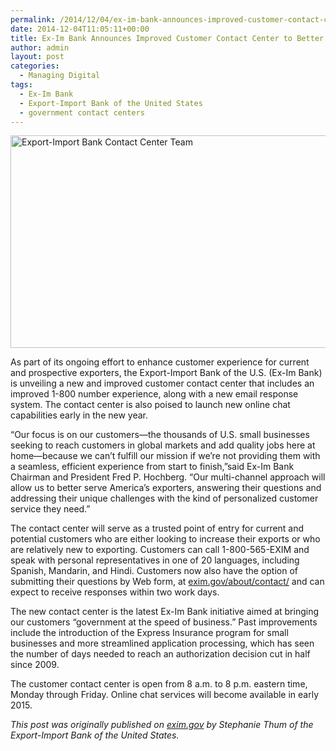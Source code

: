 ```yaml
---
permalink: /2014/12/04/ex-im-bank-announces-improved-customer-contact-center-to-better-serve-u-s-exporters/
date: 2014-12-04T11:05:11+00:00
title: Ex-Im Bank Announces Improved Customer Contact Center to Better Serve U.S. Exporters
author: admin
layout: post
categories:
  - Managing Digital
tags:
  - Ex-Im Bank
  - Export-Import Bank of the United States
  - government contact centers
---
```


<img class="aligncenter size-full wp-image-223711" src="https://s3.amazonaws.com/sitesusa/wp-content/uploads/sites/212/2014/12/600-x-340-Ex-Im-Export-Import-Bank-Contact-Center-Team.jpg" alt="Export-Import Bank Contact Center Team" width="600" height="340" />

As part of its ongoing effort to enhance customer experience for current and prospective exporters, the Export-Import Bank of the U.S. (Ex-Im Bank) is unveiling a new and improved customer contact center that includes an improved 1-800 number experience, along with a new email response system. The contact center is also poised to launch new online chat capabilities early in the new year.

“Our focus is on our customers—the thousands of U.S. small businesses seeking to reach customers in global markets and add quality jobs here at home—because we can’t fulfill our mission if we’re not providing them with a seamless, efficient experience from start to finish,”said Ex-Im Bank Chairman and President Fred P. Hochberg. “Our multi-channel approach will allow us to better serve America’s exporters, answering their questions and addressing their unique challenges with the kind of personalized customer service they need.”

The contact center will serve as a trusted point of entry for current and potential customers who are either looking to increase their exports or who are relatively new to exporting. Customers can call 1-800-565-EXIM and speak with personal representatives in one of 20 languages, including Spanish, Mandarin, and Hindi. Customers now also have the option of submitting their questions by Web form, at [exim.gov/about/contact/](http://www.exim.gov/about/contact/) and can expect to receive responses within two work days.

The new contact center is the latest Ex-Im Bank initiative aimed at bringing our customers “government at the speed of business.” Past improvements include the introduction of the Express Insurance program for small businesses and more streamlined application processing, which has seen the number of days needed to reach an authorization decision cut in half since 2009.

The customer contact center is open from 8 a.m. to 8 p.m. eastern time, Monday through Friday. Online chat services will become available in early 2015.

<div class="hdivider">
</div>

_This post was originally published on [exim.gov](http://www.exim.gov/) by Stephanie Thum of the Export-Import Bank of the United States._